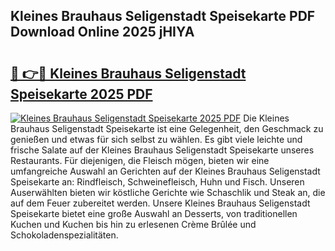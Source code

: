 ## Kleines Brauhaus Seligenstadt Speisekarte PDF Download Online 2025 jHIYA

# <h2><a href="http://gc7vvot.nevu.top/?p=Kleines+Brauhaus+Seligenstadt+Speisekarte">🔗 👉🔴 Kleines Brauhaus Seligenstadt Speisekarte 2025 PDF</a></h2>

[![Kleines Brauhaus Seligenstadt Speisekarte 2025 PDF](https://i.imgur.com/dBaPXMq.png)](http://gc7vvot.nevu.top/?p=Kleines+Brauhaus+Seligenstadt+Speisekarte)
Die Kleines Brauhaus Seligenstadt Speisekarte ist eine Gelegenheit, den Geschmack zu genießen und etwas für sich selbst zu wählen. Es gibt viele leichte und frische Salate auf der Kleines Brauhaus Seligenstadt Speisekarte unseres Restaurants. Für diejenigen, die Fleisch mögen, bieten wir eine umfangreiche Auswahl an Gerichten auf der Kleines Brauhaus Seligenstadt Speisekarte an: Rindfleisch, Schweinefleisch, Huhn und Fisch. Unseren Auserwählten bieten wir köstliche Gerichte wie Schaschlik und Steak an, die auf dem Feuer zubereitet werden. Unsere Kleines Brauhaus Seligenstadt Speisekarte bietet eine große Auswahl an Desserts, von traditionellen Kuchen und Kuchen bis hin zu erlesenen Crème Brûlée und Schokoladenspezialitäten.
